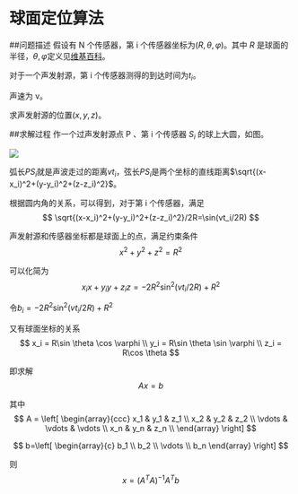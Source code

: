 # 球面定位算法
##问题描述
假设有 N 个传感器，第 i 个传感器坐标为$(R,\theta ,\varphi)$。其中 $R$ 是球面的半径，$\theta ,\varphi$定义见[维基百科](https://zh.wikipedia.org/wiki/%E7%90%83%E5%BA%A7%E6%A8%99%E7%B3%BB)。

对于一个声发射源，第 i 个传感器测得的到达时间为$t_i$。

声速为 v。

求声发射源的位置$(x,y,z)$。

##求解过程
作一个过声发射源点 P 、第 i 个传感器 $S_i$ 的球上大圆，如图。

![](http://o9gmysn8m.bkt.clouddn.com/14764346470839.png)

弧长$PS_i$就是声波走过的距离$vt_i$，弦长$PS_i$是两个坐标的直线距离$\sqrt{(x-x_i)^2+(y-y_i)^2+(z-z_i)^2}$。

根据圆内角的关系，可以得到，对于第 i 个传感器，满足
$$
\sqrt{(x-x_i)^2+(y-y_i)^2+(z-z_i)^2}/2R=\sin(vt_i/2R)
$$

声发射源和传感器坐标都是球面上的点，满足约束条件
$$
x^2+y^2+z^2=R^2
$$

可以化简为
$$
x_ix+y_iy+z_iz=-2R^2\sin^2(vt_i/2R)+R^2
$$

令$b_i=-2R^2\sin^2(vt_i/2R)+R^2$

又有球面坐标的关系
$$
x_i = R\sin \theta \cos \varphi \\
y_i = R\sin \theta \sin \varphi \\
z_i = R\cos \theta
$$

即求解
$$
Ax=b
$$

其中
$$
A = \left[
\begin{array}{ccc}
x_1 & y_1 & z_1 \\
x_2 & y_2 & z_2 \\
\vdots & \vdots & \vdots \\
x_n & y_n & z_n \\
\end{array} \right]
$$

$$
b=\left[
\begin{array}{c}
b_1 \\
b_2 \\
\vdots \\
b_n
\end{array} \right]
$$

则
$$
x= (A^TA)^{-1}A^Tb
$$




